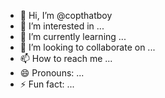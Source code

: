 - 👋 Hi, I’m @copthatboy
- 👀 I’m interested in ...
- 🌱 I’m currently learning ...
- 💞️ I’m looking to collaborate on ...
- 📫 How to reach me ...
- 😄 Pronouns: ...
- ⚡ Fun fact: ...

<!---
copthatboy/copthatboy is a ✨ special ✨ repository because its `README.md` (this file) appears on your GitHub profile.
You can click the Preview link to take a look at your changes.
--->
